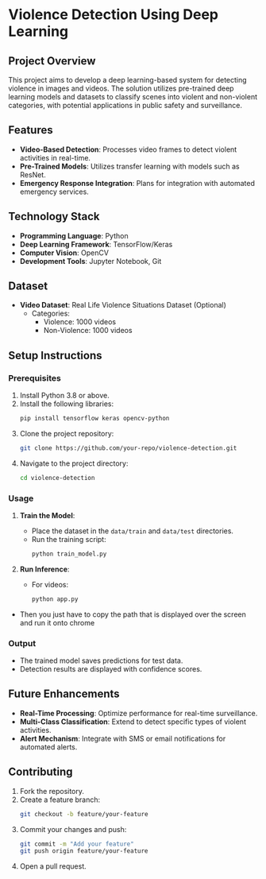 # Violence Detection Using Deep Learning

## Project Overview
This project aims to develop a deep learning-based system for detecting violence in images and videos. The solution utilizes pre-trained deep learning models and datasets to classify scenes into violent and non-violent categories, with potential applications in public safety and surveillance.

## Features
- **Video-Based Detection**: Processes video frames to detect violent activities in real-time.
- **Pre-Trained Models**: Utilizes transfer learning with models such as ResNet.
- **Emergency Response Integration**: Plans for integration with automated emergency services.

## Technology Stack
- **Programming Language**: Python
- **Deep Learning Framework**: TensorFlow/Keras
- **Computer Vision**: OpenCV
- **Development Tools**: Jupyter Notebook, Git

## Dataset

- **Video Dataset**: Real Life Violence Situations Dataset (Optional)
  - Categories:
    - Violence: 1000 videos
    - Non-Violence: 1000 videos

## Setup Instructions

### Prerequisites
1. Install Python 3.8 or above.
2. Install the following libraries:
   ```bash
   pip install tensorflow keras opencv-python
   ```
3. Clone the project repository:
   ```bash
   git clone https://github.com/your-repo/violence-detection.git
   ```
4. Navigate to the project directory:
   ```bash
   cd violence-detection
   ```

### Usage
1. **Train the Model**:
   - Place the dataset in the `data/train` and `data/test` directories.
   - Run the training script:
     ```bash
     python train_model.py
     ```

2. **Run Inference**: 
   - For videos:
     ```bash
     python app.py
     ```
- Then you just have to copy the path that is displayed over the screen and run it onto chrome

### Output
- The trained model saves predictions for test data.
- Detection results are displayed with confidence scores.

## Future Enhancements
- **Real-Time Processing**: Optimize performance for real-time surveillance.
- **Multi-Class Classification**: Extend to detect specific types of violent activities.
- **Alert Mechanism**: Integrate with SMS or email notifications for automated alerts.

## Contributing
1. Fork the repository.
2. Create a feature branch:
   ```bash
   git checkout -b feature/your-feature
   ```
3. Commit your changes and push:
   ```bash
   git commit -m "Add your feature"
   git push origin feature/your-feature
   ```
4. Open a pull request.

